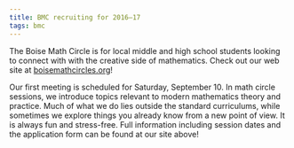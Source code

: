 ```yaml
---
title: BMC recruiting for 2016–17
tags: bmc
---
```

The Boise Math Circle is for local middle and high school students looking to connect with with the creative side of mathematics. Check out our web site at [boisemathcircles.org](http://boisemathcircles.org)!<!--more-->

Our first meeting is scheduled for Saturday, September 10. In math circle sessions, we introduce topics relevant to modern mathematics theory and practice. Much of what we do lies outside the standard curriculums, while sometimes we explore things you already know from a new point of view. It is always fun and stress-free. Full information including session dates and the application form can be found at our site above!
